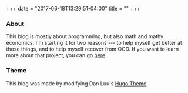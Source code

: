 +++
date = "2017-06-18T13:29:51-04:00"
title = ""
+++

### About

This blog is mostly about programming, but also math and mathy economics. I'm starting it for two reasons --- to help myself get better at those things, and to help myself recover from OCD. If you want to learn more about that project, you can go [here](https://arnavsood.com/ocd-intro).

### Theme

This blog was made by modifying Dan Luu's [Hugo Theme](https://github.com/danluu/danluu-hugo-theme).  
